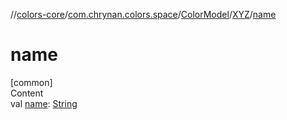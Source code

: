 //[colors-core](../../../../index.md)/[com.chrynan.colors.space](../../index.md)/[ColorModel](../index.md)/[XYZ](index.md)/[name](name.md)



# name  
[common]  
Content  
val [name](name.md): [String](https://kotlinlang.org/api/latest/jvm/stdlib/kotlin/-string/index.html)  




